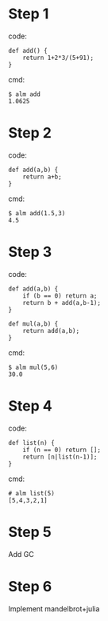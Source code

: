 # Step 1

code:

    def add() {
        return 1+2*3/(5+91);
    }

cmd:

    $ alm add
    1.0625

# Step 2

code:

    def add(a,b) {
        return a+b;
    }

cmd:

    $ alm add(1.5,3)
    4.5

# Step 3

code:

    def add(a,b) {
        if (b == 0) return a;
        return b + add(a,b-1);
    }

    def mul(a,b) {
        return add(a,b);
    }

cmd:

    $ alm mul(5,6)
    30.0

# Step 4

code:

    def list(n) {
        if (n == 0) return [];
        return [n|list(n-1)];
    }

cmd:

    # alm list(5)
    [5,4,3,2,1]

# Step 5

Add GC

# Step 6

Implement mandelbrot+julia